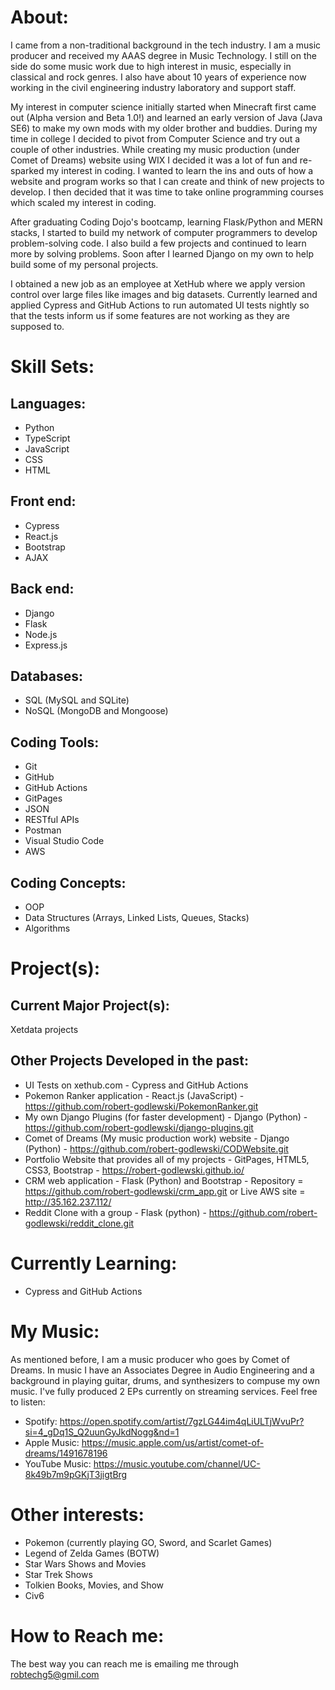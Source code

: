 # About:

I came from a non-traditional background in the tech industry. I am a music producer and received my AAAS degree in Music Technology. I still on the side do some music work due to high interest in music, especially in classical and rock genres. I also have about 10 years of experience now working in the civil engineering industry laboratory and support staff. 

My interest in computer science initially started when Minecraft first came out (Alpha version and Beta 1.0!) and learned an early version of Java (Java SE6) to make my own mods with my older brother and buddies. During my time in college I decided to pivot from Computer Science and try out a couple of other industries. While creating my music production (under Comet of Dreams) website using WIX I decided it was a lot of fun and re-sparked my interest in coding. I wanted to learn the ins and outs of how a website and program works so that I can create and think of new projects to develop. I then decided that it was time to take online programming courses which scaled my interest in coding.

After graduating Coding Dojo's bootcamp, learning Flask/Python and MERN stacks, I started to build my network of computer programmers to develop problem-solving code. I also build a few projects and continued to learn more by solving problems.  Soon after I learned Django on my own to help build some of my personal projects.

I obtained a new job as an employee at XetHub where we apply version control over large files like images and big datasets.  Currently learned and applied Cypress and GitHub Actions to run automated UI tests nightly so that the tests inform us if some features are not working as they are supposed to.

# Skill Sets:
## Languages:
- Python
- TypeScript
- JavaScript
- CSS
- HTML

## Front end:
- Cypress
- React.js
- Bootstrap
- AJAX

## Back end:
- Django
- Flask
- Node.js
- Express.js

## Databases:
- SQL (MySQL and SQLite)
- NoSQL (MongoDB and Mongoose)

## Coding Tools:
- Git
- GitHub
- GitHub Actions
- GitPages
- JSON
- RESTful APIs
- Postman
- Visual Studio Code
- AWS

## Coding Concepts:
- OOP
- Data Structures (Arrays, Linked Lists, Queues, Stacks)
- Algorithms

# Project(s):
## Current Major Project(s):
Xetdata projects

## Other Projects Developed in the past:
- UI Tests on xethub.com - Cypress and GitHub Actions
- Pokemon Ranker application - React.js (JavaScript) - https://github.com/robert-godlewski/PokemonRanker.git
- My own Django Plugins (for faster development) - Django (Python) - https://github.com/robert-godlewski/django-plugins.git
- Comet of Dreams (My music production work) website - Django (Python) - https://github.com/robert-godlewski/CODWebsite.git
- Portfolio Website that provides all of my projects - GitPages, HTML5, CSS3, Bootstrap - https://robert-godlewski.github.io/
- CRM web application - Flask (Python) and Bootstrap - Repository = https://github.com/robert-godlewski/crm_app.git or Live AWS site = http://35.162.237.112/
- Reddit Clone with a group - Flask (python) - https://github.com/robert-godlewski/reddit_clone.git

# Currently Learning:
- Cypress and GitHub Actions

# My Music:
As mentioned before, I am a music producer who goes by Comet of Dreams.  In music I have an Associates Degree in Audio Engineering and a background in playing guitar, drums, and synthesizers to compuse my own music.  I've fully produced 2 EPs currently on streaming services.  Feel free to listen:
- Spotify: https://open.spotify.com/artist/7gzLG44im4qLiULTjWvuPr?si=4_gDq1S_Q2uunGyJkdNogg&nd=1
- Apple Music: https://music.apple.com/us/artist/comet-of-dreams/1491678196
- YouTube Music: https://music.youtube.com/channel/UC-8k49b7m9pGKjT3jigtBrg

# Other interests:
- Pokemon (currently playing GO, Sword, and Scarlet Games)
- Legend of Zelda Games (BOTW)
- Star Wars Shows and Movies
- Star Trek Shows
- Tolkien Books, Movies, and Show
- Civ6

# How to Reach me:
The best way you can reach me is emailing me through robtechg5@gmil.com
